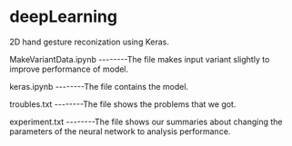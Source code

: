 # deepLearning
2D hand gesture reconization using Keras.

MakeVariantData.ipynb           --------The file makes input variant slightly to improve performance of model.

keras.ipynb                     --------The file contains the model.

troubles.txt                    --------The file shows the problems that we got.

experiment.txt                  --------The file shows our summaries about changing the parameters of the neural network to analysis performance.
